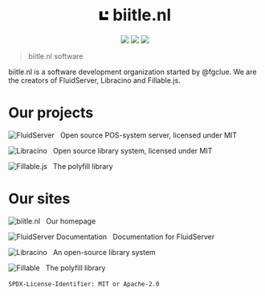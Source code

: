 <p align="center">

<h1 align="center" style="font-size: 2rem"><img src="logobl.png" width="20rem" alt="Icon" title="Icon">&nbsp;biitle.nl</h1>

<p align="center">
<a href="https://fluidserver.biitle.nl"><img src="https://img.shields.io/badge/FluidServer-00b8db?style=for-the-badge"></a>
<a href="https://libracino.biitle.nl"><img src="https://img.shields.io/badge/Libracino-0069a8?style=for-the-badge"></a>
<a href="https://fillable.biitle.nl"><img src="https://img.shields.io/badge/Fillable-db2777?style=for-the-badge"></a>
</p>

</p>

> biitle.nl software

biitle.nl is a software development organization started by @fgclue. We are the creators of FluidServer, Libracino and Fillable.js.

# Our projects

![FluidServer](https://img.shields.io/badge/FluidServer-00b8db?style=for-the-badge) &nbsp; Open source POS-system server, licensed under MIT

![Libracino](https://img.shields.io/badge/Libracino-0069a8?style=for-the-badge) &nbsp; Open source library system, licensed under MIT

![Fillable.js](https://img.shields.io/badge/Fillable-db2777?style=for-the-badge) &nbsp; The polyfill library

# Our sites
![[biitle.nl](https://biitle.nl)](https://img.shields.io/badge/biitle.nl-4c1d95?style=for-the-badge) &nbsp; Our homepage

![[FluidServer Documentation](https://docs.fluidserver.biitle.nl)](https://img.shields.io/badge/FluidServer_Docs-00b8db?style=for-the-badge) &nbsp; Documentation for FluidServer

![[Libracino](https://libracino.biitle.nl)](https://img.shields.io/badge/Libracino-0069a8?style=for-the-badge) &nbsp; An open-source library system

![[Fillable](https://fillable.biitle.nl)](https://img.shields.io/badge/Fillable-db2777?style=for-the-badge) &nbsp; The polyfill library

`SPDX-License-Identifier: MIT or Apache-2.0`
